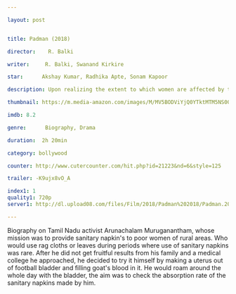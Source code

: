 ```yaml
---

layout: post


title: Padman (2018)

director:    R. Balki

writer:     R. Balki, Swanand Kirkire

star:      Akshay Kumar, Radhika Apte, Sonam Kapoor

description: Upon realizing the extent to which women are affected by their menses, a man sets out to create a sanitary pad machine and to provide inexpensive sanitary pads to the women of rural India.

thumbnail: https://m.media-amazon.com/images/M/MV5BODViYjQ0YTktMTM5NS00YTVkLWE5MmUtNGY1MzUwOGY0OTg2XkEyXkFqcGdeQXVyNjg5NzkxNTU@._V1_UY268_CR1,0,182,268_AL__QL50.jpg

imdb: 8.2

genre:      Biography, Drama 

duration:  2h 20min

category: bollywood

counter: http://www.cutercounter.com/hit.php?id=21223&nd=6&style=125

trailer: -K9ujx8vO_A

index1: 1
quality1: 720p
server1: http://dl.upload08.com/files/Film/2018/Padman%202018/Padman.2018.HDCam.SaNiG.FardaDL.mkv

---
```


Biography on Tamil Nadu activist Arunachalam Muruganantham, whose mission was to provide sanitary napkin's to poor women of rural areas. Who would use rag cloths or leaves during periods where use of sanitary napkins was rare. After he did not get fruitful results from his family and a medical college he approached, he decided to try it himself by making a uterus out of football bladder and filling goat's blood in it. He would roam around the whole day with the bladder, the aim was to check the absorption rate of the sanitary napkins made by him.